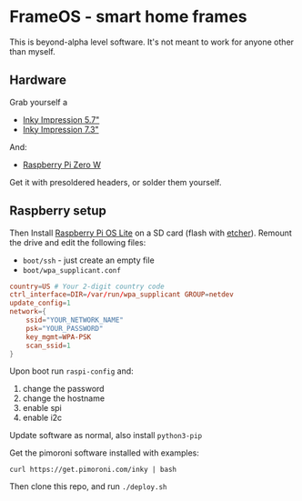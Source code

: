 # FrameOS - smart home frames

This is beyond-alpha level software. It's not meant to work for anyone other than myself.

## Hardware 

Grab yourself a

- [Inky Impression 5.7"](https://shop.pimoroni.com/products/inky-impression-5-7?variant=32298701324371)
- [Inky Impression 7.3"](https://shop.pimoroni.com/products/inky-impression-7-3?variant=40512683376723)

And:

- [Raspberry Pi Zero W](https://shop.pimoroni.com/products/raspberry-pi-zero-w?variant=39458414264403)

Get it with presoldered headers, or solder them yourself.

## Raspberry setup 

Then Install [Raspberry Pi OS Lite](https://www.raspberrypi.org/downloads/raspberry-pi-os/) on a SD card (flash with [etcher](https://etcher.io/)). Remount the drive and edit the following files:

- `boot/ssh` - just create an empty file
- `boot/wpa_supplicant.conf`

```conf
country=US # Your 2-digit country code
ctrl_interface=DIR=/var/run/wpa_supplicant GROUP=netdev
update_config=1
network={
    ssid="YOUR_NETWORK_NAME"
    psk="YOUR_PASSWORD"
    key_mgmt=WPA-PSK
    scan_ssid=1
}
```

Upon boot run `raspi-config` and:

1. change the password
4. change the hostname
2. enable spi
3. enable i2c

Update software as normal, also install `python3-pip`

Get the pimoroni software installed with examples:

```
curl https://get.pimoroni.com/inky | bash
```

Then clone this repo, and run `./deploy.sh`

